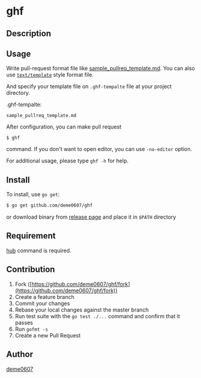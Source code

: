 # ghf



## Description

## Usage

Write pull-request format file like [sample_pullreq_template.md](https://github.com/deme0607/ghf/blob/master/sample_pullreq_template.md).
You can also use [`text/template`](https://golang.org/pkg/text/template/) style format file.

And specify your template file on `.ghf-tempalte` file at your project directory.

.ghf-tempalte:
```
sample_pullreq_template.md
```

After configuration, you can make pull request

```
$ ghf
```

command.
If you don't want to open editor, you can use `-no-editor` option.

For additional usage, please type `ghf -h` for help.

## Install

To install, use `go get`:

```bash
$ go get github.com/deme0607/ghf
```

or download binary from [release page](https://github.com/deme0607/ghf/releases) and place it in `$PATH` directory

## Requirement

[hub](https://github.com/github/hub) command is required.

## Contribution

1. Fork ([https://github.com/deme0607/ghf/fork](https://github.com/deme0607/ghf/fork))
1. Create a feature branch
1. Commit your changes
1. Rebase your local changes against the master branch
1. Run test suite with the `go test ./...` command and confirm that it passes
1. Run `gofmt -s`
1. Create a new Pull Request

## Author

[deme0607](https://github.com/deme0607)
